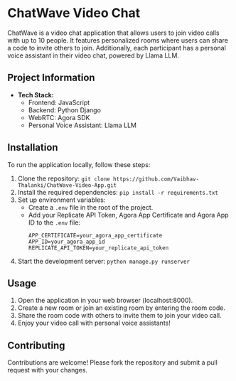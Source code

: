 # ChatWave Video Chat

ChatWave is a video chat application that allows users to join video calls with up to 10 people. It features personalized rooms where users can share a code to invite others to join. Additionally, each participant has a personal voice assistant in their video chat, powered by Llama LLM.

## Project Information

- **Tech Stack:**
  - Frontend: JavaScript
  - Backend: Python Django
  - WebRTC: Agora SDK
  - Personal Voice Assistant: Llama LLM

## Installation

To run the application locally, follow these steps:

1. Clone the repository: `git clone https://github.com/Vaibhav-Thalanki/ChatWave-Video-App.git`
2. Install the required dependencies: `pip install -r requirements.txt`
3. Set up environment variables:
   - Create a `.env` file in the root of the project.
   - Add your Replicate API Token, Agora App Certificate and Agora App ID to the `.env` file:
     ```
     APP_CERTIFICATE=your_agora_app_certificate
     APP_ID=your_agora_app_id
     REPLICATE_API_TOKEN=your_replicate_api_token
     ```
4. Start the development server: `python manage.py runserver`

## Usage

1. Open the application in your web browser (localhost:8000).
2. Create a new room or join an existing room by entering the room code.
3. Share the room code with others to invite them to join your video call.
4. Enjoy your video call with personal voice assistants!

## Contributing

Contributions are welcome! Please fork the repository and submit a pull request with your changes.

